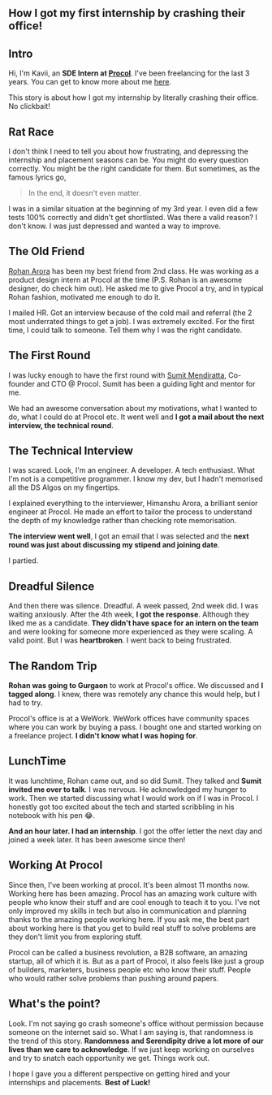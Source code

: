 ## How I got my first internship by crashing their office!

## Intro

Hi, I'm Kavii, an **SDE Intern at [Procol](https://procol.io/)**. I've been freelancing for the last 3 years. You can get to know more about me [here](https://kaviisuri.com/about). 

This story is about how I got my internship by literally crashing their office. No clickbait!

## Rat Race

I don't think I need to tell you about how frustrating, and depressing the internship and placement seasons can be. You might do every question correctly. You might be the right candidate for them. But sometimes, as the famous lyrics go,

> In the end, it doesn't even matter. 

I was in a similar situation at the beginning of my 3rd year. I even did a few tests 100% correctly and didn't get shortlisted. Was there a valid reason? I don't know. I was just depressed and wanted a way to improve. 

## The Old Friend

[Rohan Arora](https://twitter.com/rohanxdesign/) has been my best friend from 2nd class. He was working as a product design intern at Procol at the time (P.S. Rohan is an awesome designer, do check him out). He asked me to give Procol a try, and in typical Rohan fashion, motivated me enough to do it. 

I mailed HR. Got an interview because of the cold mail and referral (the 2 most underrated things to get a job). I was extremely excited. For the first time, I could talk to someone. Tell them why I was the right candidate. 

## The First Round

I was lucky enough to have the first round with [Sumit Mendiratta](https://www.linkedin.com/in/mendirattasumit/), Co-founder and CTO @ Procol. Sumit has been a guiding light and mentor for me.

We had an awesome conversation about my motivations, what I wanted to do, what I could do at Procol etc. It went well and **I got a mail about the next interview, the technical round**. 

## The Technical Interview

I was scared. Look, I'm an engineer. A developer. A tech enthusiast. What I'm not is a competitive programmer. I know my dev, but I hadn't memorised all the DS Algos on my fingertips. 

I explained everything to the interviewer, Himanshu Arora, a brilliant senior engineer at Procol. He made an effort to tailor the process to understand the depth of my knowledge rather than checking rote memorisation. 

**The interview went well**, I got an email that I was selected and the **next round was just about discussing my stipend and joining date**. 

I partied. 

## Dreadful Silence

And then there was silence. Dreadful. A week passed, 2nd week did. I was waiting anxiously. After the 4th week, **I got the response**. Although they liked me as a candidate. **They didn't have space for an intern on the team** and were looking for someone more experienced as they were scaling. A valid point. But I was **heartbroken**. I went back to being frustrated. 

## The Random Trip

**Rohan was going to Gurgaon** to work at Procol's office. We discussed and **I tagged along**. I knew, there was remotely any chance this would help, but I had to try. 

Procol's office is at a WeWork. WeWork offices have community spaces where you can work by buying a pass. I bought one and started working on a freelance project. **I didn't know what I was hoping for**. 

## LunchTime

It was lunchtime, Rohan came out, and so did Sumit. They talked and **Sumit invited me over to talk**. I was nervous. He acknowledged my hunger to work. Then we started discussing what I would work on if I was in Procol. I honestly got too excited about the tech and started scribbling in his notebook with his pen 😂. 

**And an hour later. I had an internship**. I got the offer letter the next day and joined a week later. It has been awesome since then!

## Working At Procol

Since then, I've been working at procol. It's been almost 11 months now. Working here has been amazing. Procol has an amazing work culture with people who know their stuff and are cool enough to teach it to you. 
I've not only improved my skills in tech but also in communication and planning thanks to the amazing people working here. If you ask me, the best part about working here is that you get to build real stuff to solve problems are they don't limit you from exploring stuff.

Procol can be called a business revolution, a B2B software, an amazing startup, all of which it is. But as a part of Procol, it also feels like just a group of builders, marketers, business people etc who know their stuff. People who would rather solve problems than pushing around papers. 

## What's the point? 

Look. I'm not saying go crash someone's office without permission because someone on the internet said so. 
What I am saying is, that randomness is the trend of this story. 
**Randomness and Serendipity drive a lot more of our lives than we care to acknowledge**. If we just keep working on ourselves and try to snatch each opportunity we get. Things work out. 

I hope I gave you a different perspective on getting hired and your internships and placements. **Best of Luck!** 
